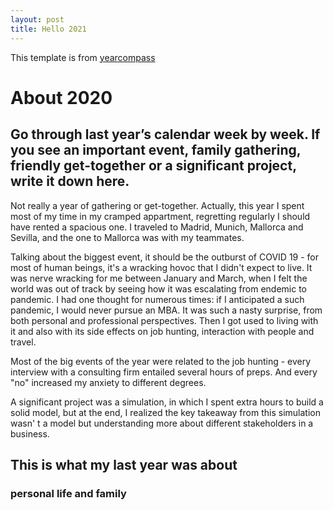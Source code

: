 ```yaml
---
layout: post
title: Hello 2021
---
```


This template is from [yearcompass]( https://yearcompass.com/)

# About 2020 #

## Go through last year’s calendar week by week. If you see an important event, family gathering, friendly get-together or a significant project, write it down here. ##

Not really a year of gathering or get-together. Actually, this year I spent most of my time in my cramped  appartment, regretting regularly I should have rented a spacious one. I traveled to Madrid, Munich, Mallorca and Sevilla, and the one to Mallorca was with my teammates.

Talking about the biggest event, it should be the outburst of COVID 19 - for most of human beings, it's a wracking hovoc that I didn't expect to live. It was nerve wracking for me between January and March, when I felt the world was out of track by seeing how it was escalating from endemic to pandemic. I had one thought for numerous times: if I anticipated a such pandemic, I would never pursue an MBA. It was such a nasty surprise, from both personal and professional perspectives. Then I got used to living with it and also with its side effects on job hunting, interaction with people and travel.

Most of the big events of the year were related to the job hunting - every interview with a consulting firm entailed several hours of preps. And every "no" increased my anxiety to different degrees.

A significant project was a simulation, in which I spent extra hours to build a solid model, but at the end, I realized the key takeaway from this simulation wasn' t a model but understanding more about different stakeholders in a business.

## This is what my last year was about ##
### personal life and family ###
